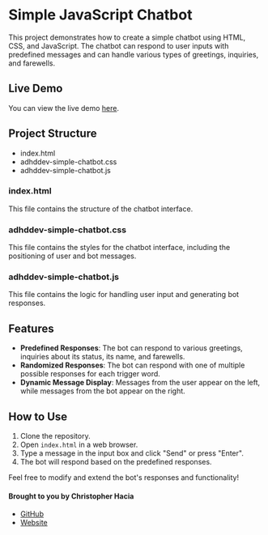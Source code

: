 # Simple JavaScript Chatbot
This project demonstrates how to create a simple chatbot using HTML, CSS, and JavaScript. The chatbot can respond to user inputs with predefined messages and can handle various types of greetings, inquiries, and farewells.

## Live Demo
You can view the live demo [here](https://adhddev.github.io/simple-javascript-chatbot).

## Project Structure
- index.html
- adhddev-simple-chatbot.css
- adhddev-simple-chatbot.js

### index.html
This file contains the structure of the chatbot interface.

### adhddev-simple-chatbot.css
This file contains the styles for the chatbot interface, including the positioning of user and bot messages.

### adhddev-simple-chatbot.js
This file contains the logic for handling user input and generating bot responses.

## Features

- **Predefined Responses**: The bot can respond to various greetings, inquiries about its status, its name, and farewells.
- **Randomized Responses**: The bot can respond with one of multiple possible responses for each trigger word.
- **Dynamic Message Display**: Messages from the user appear on the left, while messages from the bot appear on the right.

## How to Use

1. Clone the repository.
2. Open `index.html` in a web browser.
3. Type a message in the input box and click "Send" or press "Enter".
4. The bot will respond based on the predefined responses.

Feel free to modify and extend the bot's responses and functionality!

#### Brought to you by Christopher Hacia
- [GitHub](https://github.com/chrishacia)
- [Website](https://chrishacia.com)